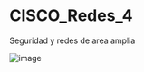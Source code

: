 # CISCO_Redes_4
Seguridad y redes de area amplia

![image](https://user-images.githubusercontent.com/91923931/136717719-e183aaa1-213c-4027-9681-fbe416bdd20f.png)


